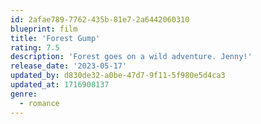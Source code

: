 ```yaml
---
id: 2afae789-7762-435b-81e7-2a6442060310
blueprint: film
title: 'Forest Gump'
rating: 7.5
description: 'Forest goes on a wild adventure. Jenny!'
release_date: '2023-05-17'
updated_by: d830de32-a0be-47d7-9f11-5f980e5d4ca3
updated_at: 1716908137
genre:
  - romance
---
```

